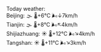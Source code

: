 Today weather:  
Beijing: 🌫  🌡️+6°C 🌬️↓7km/h  
Tianjin: 🌫  🌡️+8°C 🌬️↖4km/h  
Shijiazhuang: ☀️ 🌡️+12°C 🌬️↘4km/h  
Tangshan: ☀️ 🌡️+11°C 🌬️↘3km/h  

